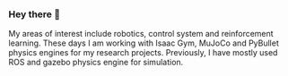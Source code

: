 ### Hey there 👋 
<!--
**anubhav1772/anubhav1772** is a ✨ _special_ ✨ repository because its `README.md` (this file) appears on your GitHub profile.
![](https://komarev.com/ghpvc/?username=anubhav1772&style=flat&color=lightgrey) 
<a href="https://stackoverflow.com/users/5810950/anubhav-singh?tab=profile"><img src="https://edent.github.io/SuperTinyIcons/images/svg/stackoverflow.svg" width="16" title="Stack Overflow">StackOverflow</a> 
Here are some ideas to get you started:
- 🔭 I’m currently working on ...
- 📫 How to reach me: 
-->
My areas of interest include robotics, control system and reinforcement learning. These days I am working with Isaac Gym, MuJoCo and PyBullet physics engines for my research projects. Previously, I have mostly used ROS and gazebo physics engine for simulation.  

<!--<img src="https://skillicons.dev/icons?i=stackoverflow" width="18" title="Stack Overflow" style="vertical-align: middle; margin-right: 4px;" /> <a href="https://stackoverflow.com/users/5810950/anubhav-singh?tab=profile">Stack Overflow</a>-->


